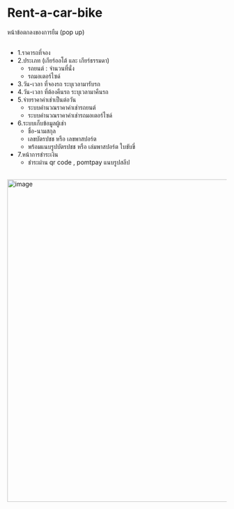 # Rent-a-car-bike
หน้าข้อตกลงของการยืม (pop up)<br>
##
* 1.ราคารถที่จอง<br>
* 2.ประเภท (เกียร์ออโต้ และ เกียร์ธรรมดา)<br>
    * รถยนต์ : จำนวนที่นั่ง <br>
    * รถมอเตอร์ไซด์<br>
* 3.วัน-เวลา ที่จองรถ ระบุเวลามารับรถ <br>
* 4.วัน-เวลา ที่ต้องคืนรถ ระบุเวลามาคืนรถ <br>
* 5.จ่ายราคาค่าเช่าเป็นต่อวัน<br>
    * ระบบคำนวณราคาค่าเช่ารถยนต์<br>
    * ระบบคำนวณราคาค่าเช่ารถมอเตอร์ไซด์<br>
* 6.ระบบเก็บข้อมูลผู้เช่า<br>
    * ชื่อ-นามสกุล
    * เลขบัตรปชช หรือ เลขพาสปอร์ต 
    * พร้อมแนบรูปบัตรปชช หรือ เล่มพาสปอร์ต
ใบขับขี่ <br>
* 7.หน้าการชำระเงิน<br>
    * ชำระผ่าน qr code , pomtpay
แนบรูปสลีป

##
<img width="947" height="741" alt="image" src="https://github.com/user-attachments/assets/02ca98e6-d00e-4701-8aa1-981cc2d8f58d" />








